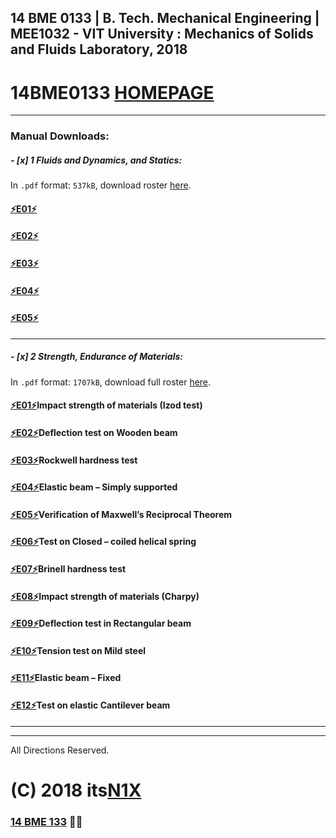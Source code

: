##  14 BME 0133 | B. Tech. Mechanical Engineering | MEE1032 - VIT University : Mechanics of Solids and Fluids Laboratory, 2018
# 14BME0133 [HOMEPAGE](https://14bme0133.github.io)

---

### Manual Downloads:

##### - [x] 1 Fluids and Dynamics, and Statics:

In `.pdf` format: `537kB`, download roster [here](assets/manuals/0f.pdf).


#### [⚡️E01⚡️](assets/manuals/0f01.pdf)
#### [⚡️E02⚡️](assets/manuals/0f02.pdf)
#### [⚡️E03⚡️](assets/manuals/0f03.pdf)
#### [⚡️E04⚡️](assets/manuals/0f04.pdf)
#### [⚡️E05⚡️](assets/manuals/0f05.pdf)

---

##### - [x] 2 Strength, Endurance of Materials:

In `.pdf` format: `1707kB`, download full roster [here](assets/manuals/0s.pdf).


#### [⚡️E01⚡️](assets/manuals/0s01)Impact strength of materials (Izod test)
#### [⚡️E02⚡️](assets/manuals/0s02)Deflection test on Wooden beam
#### [⚡️E03⚡️](assets/manuals/0s03)Rockwell hardness test
#### [⚡️E04⚡️](assets/manuals/0s04)Elastic beam – Simply supported
#### [⚡️E05⚡️](assets/manuals/0s05)Verification of Maxwell’s Reciprocal Theorem
#### [⚡️E06⚡️](assets/manuals/0s06)Test on Closed – coiled helical spring
#### [⚡️E07⚡️](assets/manuals/0s07)Brinell hardness test
#### [⚡️E08⚡️](assets/manuals/0s08)Impact strength of materials (Charpy)
#### [⚡️E09⚡️](assets/manuals/0s09)Deflection test in Rectangular beam
#### [⚡️E10⚡️](assets/manuals/0s10)Tension test on Mild steel
#### [⚡️E11⚡️](assets/manuals/0s11)Elastic beam – Fixed
#### [⚡️E12⚡️](assets/manuals/0s12)Test on elastic Cantilever beam


---
---

All Directions Reserved.
# (C) 2018 its[N1X](https://N1X.site)
### [14 BME 133](https://14bme0133.github.io>) 📴🦄 
